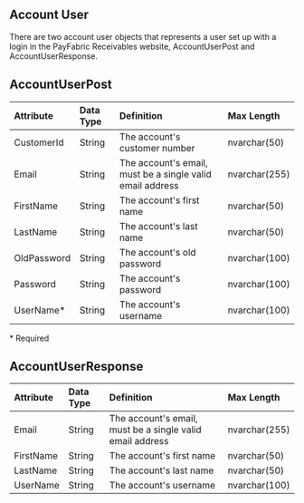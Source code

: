 ## Account User
There are two account user objects that represents a user set up with a login in the PayFabric Receivables website, AccountUserPost and AccountUserResponse. 


## AccountUserPost
| Attribute | Data Type | Definition | Max Length |
| :----------- | :--------- | :--------- | :--------- |
| CustomerId | String | The account's customer number | nvarchar(50) |
| Email | String | The account's email, must be a single valid email address | nvarchar(255) |
| FirstName | String | The account's first name | nvarchar(50) |
| LastName | String | The account's last name | nvarchar(50) |
| OldPassword | String | The account's old password | nvarchar(100) |
| Password | String | The account's password | nvarchar(100) |
| UserName\* | String | The account's username | nvarchar(100) |
\* Required

## AccountUserResponse
| Attribute | Data Type | Definition | Max Length |
| :----------- | :--------- | :--------- | :--------- |
| Email | String | The account's email, must be a single valid email address | nvarchar(255) |
| FirstName | String | The account's first name | nvarchar(50) |
| LastName | String | The account's last name | nvarchar(50) |
| UserName | String | The account's username | nvarchar(100) |
